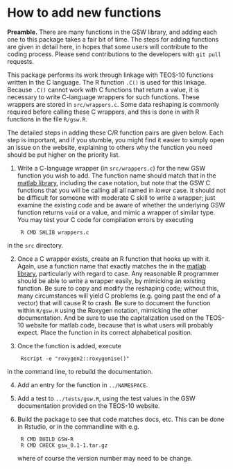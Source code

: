 How to add new functions
========================

**Preamble.** There are many functions in the GSW library, and adding each one
to this package takes a fair bit of time. The steps for adding functions are
given in detail here, in hopes that some users will contribute to the coding
process. Please send contributions to the developers with ``git pull``
requests.

This package performs its work through linkage with TEOS-10 functions written
in the C language. The R function ``.C()`` is used for this linkage.  Because
``.C()`` cannot work with C functions that return a value, it is necessary to
write C-language wrappers for such functions. These wrappers are stored in
``src/wrappers.c``. Some data reshaping is commonly required before calling
these C wrappers, and this is done in with R functions in the file ``R/gsw.R``.

The detailed steps in adding these C/R function pairs are given below. Each
step is important, and if you stumble, you might find it easier to simply open
an issue on the website, explaining to others why the function you need should
be put higher on the priority list.

1. Write a C-language wrapper (in ``src/wrappers.c``) for the new GSW function
   you wish to add.  The function name should match that in the [matlab
library](http://www.teos-10.org/pubs/gsw/html/gsw_contents.html), including the
case notation, but note that the GSW C functions that you will be calling all
all named in *lower* case. It should not be difficult for someone with moderate
C skill to write a wrapper; just examine the existing code and be aware of
whether the underlying GSW function returns ``void`` or a value, and mimic a
wrapper of similar type. You may test your C code for compilation errors by
executing

        R CMD SHLIB wrappers.c
in the ``src`` directory.

2. Once a C wrapper exists, create an R function that hooks up with it. Again,
   use a function name that exactly matches the in the [matlab
library](http://www.teos-10.org/pubs/gsw/html/gsw_contents.html), particularly
with regard to case. Any reasonable R programmer should be able to write a
wrapper easily, by mimicking an existing function. Be sure to copy and modify
the reshaping code; without this, many circumstances will yield C problems
(e.g. going past the end of a vector) that will cause R to crash. Be sure to
document the function within ``R/gsw.R`` using the Roxygen notation, mimicking
the other documentation. And be sure to use the capitalization used on the
TEOS-10 website for matlab code, because that is what users will probably
expect. Place the function in its correct alphabetical position.

3. Once the function is added, execute

        Rscript -e "roxygen2::roxygenise()"
in the command line, to rebuild the documentation.

4. Add an entry for the function in ``../NAMESPACE``.

5. Add a test to ``../tests/gsw.R``, using the test values in the GSW
   documentation provided on the TEOS-10 website.

6. Build the package to see that code matches docs, etc. This can be done in
   Rstudio, or in the commandline with e.g.

        R CMD BUILD GSW-R
        R CMD CHECK gsw_0.1-1.tar.gz
   where of course the version number may need to be change.


